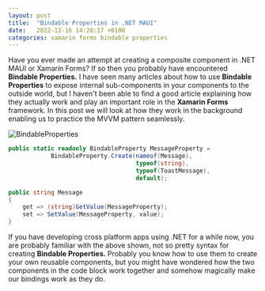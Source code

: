 ```yaml
---
layout: post
title:  "Bindable Properties in .NET MAUI"
date:   2022-12-16 14:28:17 +0100
categories: xamarin forms bindable properties
---
```


Have you ever made an attempt at creating a composite component in .NET MAUI or Xamarin Forms? If so then you probably have encountered **Bindable Properties.** I have seen many articles about how to use **Bindable Properties** to expose internal sub-components in your components to the outside world, but I haven't been able to find a good article explaining how they actually work and play an important role in the **Xamarin Forms** framework. In this post we will look at how they work in the background enabling us to practice the MVVM pattern seamlessly.

![BindableProperties]("assets/BindableProperties/BindableProperties.png")

```csharp
public static readonly BindableProperty MessageProperty =
            BindableProperty.Create(nameof(Message),
                                    typeof(string),
                                    typeof(ToastMessage),
                                    default);

public string Message
{
    get => (string)GetValue(MessageProperty);
    set => SetValue(MessageProperty, value);
}
```

If you have developing cross platform apps using .NET for a while now, you are probably familiar with the above shown, not so pretty syntax for creating **Bindable Properties.** Probably you know how to use them to create your own reusable components, but you might have wondered how the two components in the code block work together and somehow magically make our bindings work as they do.